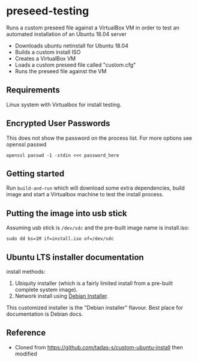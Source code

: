 # preseed-testing

Runs a custom preseed file against a VirtualBox VM in order to test an automated installation of an Ubuntu 18.04 server

* Downloads ubuntu netinstall for Ubuntu 18.04
* Builds a custom install ISO
* Creates a VirtualBox VM
* Loads a custom preseed file called "custom.cfg"
* Runs the preseed file against the VM

## Requirements

Linux system with Virtualbox for install testing.

## Encrypted User Passwords

This does not show the password on the process list. For more options see openssl passwd

```shell
openssl passwd -1 -stdin <<< password_here
```

## Getting started

Run `build-and-run` which will download some extra dependencies, build image and start
a Virtualbox machine to test the install process.

## Putting the image into usb stick

Assuming usb stick is `/dev/sdc` and the pre-built image name is install.iso:

```
sudo dd bs=1M if=install.iso of=/dev/sdc
```

## Ubuntu LTS installer documentation

install methods:

1. Ubiquity installer (which is a fairly limited install from a pre-built complete system 
   image).
2. Network install using [Debian Installer][1].

This customized installer is the "Debian installer" flavour. Best place for documentation
is Debian docs.

[1]: https://wiki.debian.org/DebianInstaller/

## Reference

* Cloned from https://github.com/tadas-s/custom-ubuntu-install then modified


